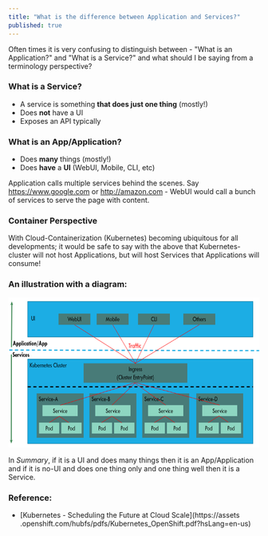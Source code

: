 ```yaml
---
title: "What is the difference between Application and Services?"
published: true
---
```


Often times it is very confusing to distinguish between - "What is an
 Application?" and "What is a Service?" and what should I be saying 
 from a terminology perspective? 
  
### What is a Service? 
* A service is something **that does just one thing** (mostly!)
* Does **not** have a UI
* Exposes an API typically

### What is an App/Application?
* Does **many** things (mostly!)
* Does **have** a **UI** (WebUI, Mobile, CLI, etc)

Application calls multiple services behind the scenes. Say 
<https://www.google.com> or <http://amazon.com> - WebUI would call a bunch of services to serve the page with content.

### Container Perspective
With Cloud-Containerization (Kubernetes) becoming ubiquitous for all 
 developments; it would be safe to say with the above that 
 Kubernetes-cluster  will not host Applications, but will host 
 Services that Applications will consume!
 
### An illustration with a diagram:

<img src="/assets/images/ApplicationVsServices-Illustration.png" 
width="700" height="300" />

In _Summary_, if it is a UI and does many things 
then it is an App/Application and if it is no-UI and does one thing 
only and one thing well then it is a Service.

### Reference:
* [Kubernetes - Scheduling the Future at Cloud Scale](https://assets
.openshift.com/hubfs/pdfs/Kubernetes_OpenShift.pdf?hsLang=en-us)


 
